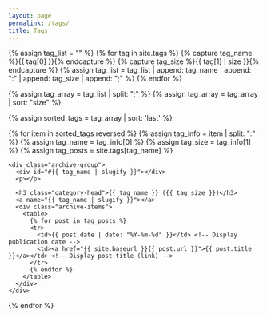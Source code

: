 ```yaml
---
layout: page
permalink: /tags/
title: Tags
---
```


<div id="archives">
  {% assign tag_list = "" %}
  {% for tag in site.tags %}
    {% capture tag_name %}{{ tag[0] }}{% endcapture %}
    {% capture tag_size %}{{ tag[1] | size }}{% endcapture %}
    {% assign tag_list = tag_list | append: tag_name | append: ":" | append: tag_size | append: ";" %}
  {% endfor %}

{% assign tag_array = tag_list | split: ";" %}
{% assign tag_array = tag_array | sort: "size" %}

{% assign sorted_tags = tag_array | sort: 'last' %}

{% for item in sorted_tags reversed %}
{% assign tag_info = item | split: ":" %}
{% assign tag_name = tag_info[0] %}
{% assign tag_size = tag_info[1] %}
{% assign tag_posts = site.tags[tag_name] %}

    <div class="archive-group">
      <div id="#{{ tag_name | slugify }}"></div>
      <p></p>

      <h3 class="category-head">{{ tag_name }} ({{ tag_size }})</h3>
      <a name="{{ tag_name | slugify }}"></a>
      <div class="archive-items">
        <table>
          {% for post in tag_posts %}
          <tr>
            <td>{{ post.date | date: "%Y-%m-%d" }}</td> <!-- Display publication date -->
            <td><a href="{{ site.baseurl }}{{ post.url }}">{{ post.title }}</a></td> <!-- Display post title (link) -->
          </tr>
          {% endfor %}
        </table>
      </div>
    </div>

{% endfor %}

</div>
